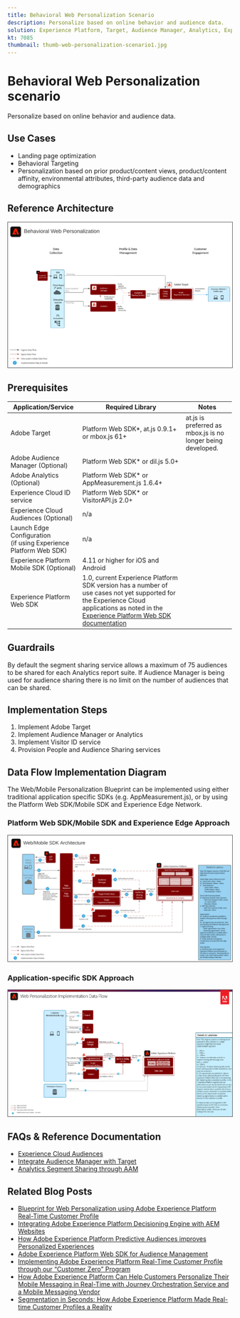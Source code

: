 ```yaml
---
title: Behavioral Web Personalization Scenario
description: Personalize based on online behavior and audience data.
solution: Experience Platform, Target, Audience Manager, Analytics, Experience Cloud Services, Data Collection
kt: 7085
thumbnail: thumb-web-personalization-scenario1.jpg
---
```


# Behavioral Web Personalization scenario

Personalize based on online behavior and audience data.

## Use Cases

* Landing page optimization
* Behavioral Targeting
* Personalization based on prior product/content views, product/content affinity, environmental attributes, third-party audience data and demographics

## Reference Architecture

<img src="assets/personalization.svg" alt="Reference architecture for the Behavioral Web Personalization scenario" style="border:1px solid #4a4a4a"/>

## Prerequisites

| Application/Service | Required Library |  Notes | 
|---|---|---|
| Adobe Target | Platform Web SDK*, at.js 0.9.1+ or mbox.js 61+ | at.js is preferred as mbox.js is no longer being developed. |
| Adobe Audience Manager (Optional) | Platform Web SDK* or dil.js 5.0+ |  |
| Adobe Analytics (Optional) | Platform Web SDK* or AppMeasurement.js 1.6.4+ |  |
| Experience Cloud ID service | Platform Web SDK* or VisitorAPI.js 2.0+ |  |
| Experience Cloud Audiences (Optional) | n/a |  |
| Launch Edge Configuration <br> (if using Experience Platform Web SDK) | n/a |  |
| Experience Platform Mobile SDK (Optional) | 4.11 or higher for iOS and Android |  |
| Experience Platform Web SDK | 1.0, current Experience Platform SDK version has a number of use cases not yet supported for the Experience Cloud applications as noted in the [Experience Platform Web SDK documentation](https://experienceleague.adobe.com/docs/experience-platform/edge/home.html)| |

## Guardrails

By default the segment sharing service allows a maximum of 75 audiences to be shared for each Analytics report suite. If Audience Manager is being used for audience sharing there is no limit on the number of audiences that can be shared. 

## Implementation Steps

1.  Implement Adobe Target
1.  Implement Audience Manager or Analytics
1.  Implement Visitor ID service
1.  Provision People and Audience Sharing services

## Data Flow Implementation Diagram

The Web/Mobile Personalization Blueprint can be implemented using either traditional application specific SDKs (e.g. AppMeasurement.js), or by using the Platform Web SDK/Mobile SDK and Experience Edge Network.

### Platform Web SDK/Mobile SDK and Experience Edge Approach

<img src="assets/websdkflow.png" alt="Reference architecture for the Platform Web SDK/Mobile SDK and Experience Edge Approach" style="border:1px solid #4a4a4a"/>


### Application-specific SDK Approach

<img src="assets/appsdkflow.png" alt="Reference architecture for the Application-specific SDK Approach" style="border:1px solid #4a4a4a"/>


## FAQs & Reference Documentation

* [Experience Cloud Audiences](https://experienceleague.adobe.com/docs/core-services/interface/audiences/audience-library.html)
* [Integrate Audience Manager with Target](https://experienceleague.adobe.com/docs/audience-manager/user-guide/implementation-integration-guides/integration-other-solutions/aam-target-integration.html)
* [Analytics Segment Sharing through AAM](https://experienceleague.adobe.com/docs/analytics/components/segmentation/segmentation-workflow/seg-publish.html)


## Related Blog Posts

* [Blueprint for Web Personalization using Adobe Experience Platform Real-Time Customer Profile](https://medium.com/adobetech/blueprint-for-web-personalization-using-adobe-experience-platform-real-time-customer-profile-fef2ce7a4b2f)
* [Integrating Adobe Experience Platform Decisioning Engine with AEM Websites](https://jaeness.medium.com/integrating-adobe-experience-platform-decisioning-engine-with-aem-websites-9c222acd12e2)
* [How Adobe Experience Platform Predictive Audiences improves Personalized Experiences](https://medium.com/adobetech/how-adobe-experience-platform-predictive-audiences-improves-personalized-experiences-1f75a60cb7a3)
* [Adobe Experience Platform Web SDK for Audience Management](https://medium.com/adobetech/adobe-experience-platform-web-sdk-for-audience-management-751fa6d063bc)
* [Implementing Adobe Experience Platform Real-Time Customer Profile through our “Customer Zero” Program](https://medium.com/adobetech/implementing-adobe-experience-platform-real-time-customer-profile-through-our-customer-zero-32e7cd952896)
* [How Adobe Experience Platform Can Help Customers Personalize Their Mobile Messaging in Real-Time with Journey Orchestration Service and a Mobile Messaging Vendor](https://medium.com/adobetech/how-adobe-experience-platform-helped-a-client-personalize-their-mobile-messaging-in-real-time-with-7d634aefa098)
* [Segmentation in Seconds: How Adobe Experience Platform Made Real-time Customer Profiles a Reality](https://medium.com/adobetech/segmentation-in-seconds-how-adobe-experience-platform-made-real-time-customer-profiles-a-reality-a7a8552b0847)
